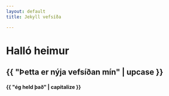 ```yaml
---
layout: default
title: Jekyll vefsíða

---
```


# Halló heimur

## {{ "Þetta er nýja vefsíðan mín" | upcase }}

#### {{ "ég held það" | capitalize }}